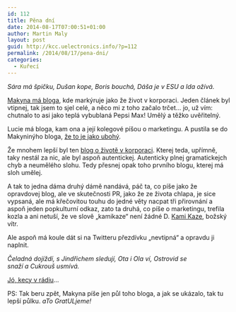 ```yaml
---
id: 112
title: Pěna dní
date: 2014-08-17T07:00:51+01:00
author: Martin Maly
layout: post
guid: http://kcc.uelectronics.info/?p=112
permalink: /2014/08/17/pena-dni/
categories:
  - Kuřecí
---
```

_Sára má špičku, Dušan kope, Boris bouchá, Dáša je v ESU a Ida ožívá._

[Makyna má bloga](http://www.kamikazedrink.cz/category/esc-blog/), kde markýruje jako že život v korporaci. Jeden článek byl vtipnej, tak jsem to sjel celé, a něco mi z toho začalo trčet&#8230; jo, už vím: chutnalo to asi jako teplá vybublaná Pepsi Max! Umělý a těžko uvěřitelný.

Lucie má bloga, kam ona a její kolegové píšou o marketingu. A pustila se do Makyninýho bloga, [že to je jako ubohý](http://123slov.cz/o-obsahu-bez-obsahu/).

Že mnohem lepší byl ten [blog o životě v korporaci](http://www.zivotvkorporaci.com/). Kterej teda, upřímně, taky nestál za nic, ale byl aspoň autentickej. Autenticky plnej gramatickejch chyb a neumělého slohu. Tedy přesnej opak toho prvního blogu, kterej má sloh umělej.

A tak to jedna dáma druhý dámě nandává, páč ta, co píše jako že opravdovej blog, ale ve skutečnosti PR, jako že ze života chlapa, je sice vypsaná, ale má křečovitou touhu do jedné věty nacpat tři přirovnání a aspoň jeden popkulturní odkaz, zato ta druhá, co píše o marketingu, trefila kozla a ani netuší, že ve slově &#8222;kamikaze&#8220; není žádné D. [Kami Kaze](https://translate.google.cz/#cs/ja/bo%C5%BEsk%C3%BD%20v%C3%ADtr), božský vítr.

Ale aspoň má koule dát si na Twitteru přezdívku &#8222;nevtipná&#8220; a opravdu ji naplnit.

_Čeladná dojíždí, s Jindřichem sledují, Ota i Ola ví, Ostrovid se snaží a Cukrouš usmívá._

[Jó, kecy v rádiu](https://www.youtube.com/watch?v=9D53_KYnWCI#t=36m07s)&#8230;

PS: Tak beru zpět, Makyna píše jen půl toho bloga, a jak se ukázalo, tak tu lepší půlku. _aTo GratULjeme!_